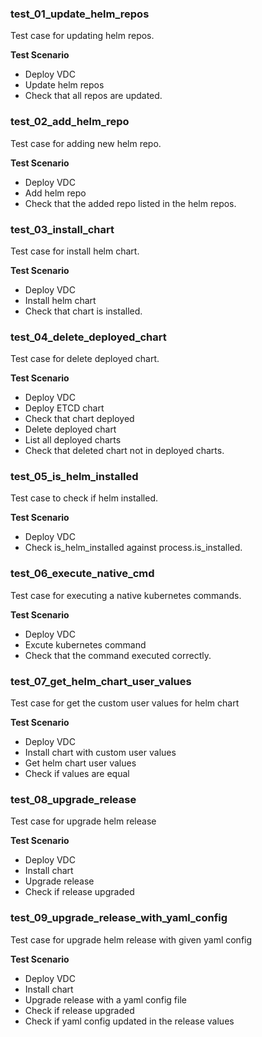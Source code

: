 ### test_01_update_helm_repos

Test case for updating helm repos.

**Test Scenario**

- Deploy VDC
- Update helm repos
- Check that all repos are updated.

### test_02_add_helm_repo

Test case for adding new helm repo.

**Test Scenario**

- Deploy VDC
- Add helm repo
- Check that the added repo listed in the helm repos.

### test_03_install_chart

Test case for install helm chart.

**Test Scenario**

- Deploy VDC
- Install helm chart
- Check that chart is installed.

### test_04_delete_deployed_chart

Test case for delete deployed chart.

**Test Scenario**

- Deploy VDC
- Deploy ETCD chart
- Check that chart deployed
- Delete deployed chart
- List all deployed charts
- Check that deleted chart not in deployed charts.

### test_05_is_helm_installed

Test case to check if helm installed.

**Test Scenario**

- Deploy VDC
- Check is_helm_installed against process.is_installed.

### test_06_execute_native_cmd

Test case for executing a native kubernetes commands.

**Test Scenario**

- Deploy VDC
- Excute kubernetes command
- Check that the command executed correctly.

### test_07_get_helm_chart_user_values

Test case for get the custom user values for helm chart

**Test Scenario**

- Deploy VDC
- Install chart with custom user values
- Get helm chart user values
- Check if values are equal

### test_08_upgrade_release

Test case for upgrade helm release

**Test Scenario**

- Deploy VDC
- Install chart
- Upgrade release
- Check if release upgraded

### test_09_upgrade_release_with_yaml_config

Test case for upgrade helm release with given yaml config

**Test Scenario**

- Deploy VDC
- Install chart
- Upgrade release with a yaml config file
- Check if release upgraded
- Check if yaml config updated in the release values
